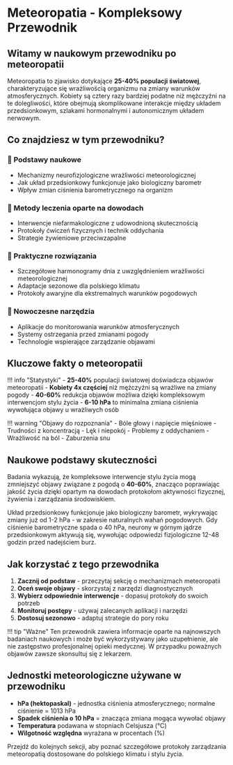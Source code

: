 # Meteoropatia - Kompleksowy Przewodnik

## Witamy w naukowym przewodniku po meteoropatii

Meteoropatia to zjawisko dotykające **25-40% populacji światowej**, charakteryzujące się wrażliwością organizmu na zmiany warunków atmosferycznych. Kobiety są cztery razy bardziej podatne niż mężczyźni na te dolegliwości, które obejmują skomplikowane interakcje między układem przedsionkowym, szlakami hormonalnymi i autonomicznym układem nerwowym.

## Co znajdziesz w tym przewodniku?

### 🧠 Podstawy naukowe
- Mechanizmy neurofizjologiczne wrażliwości meteorologicznej
- Jak układ przedsionkowy funkcjonuje jako biologiczny barometr
- Wpływ zmian ciśnienia barometrycznego na organizm

### 💊 Metody leczenia oparte na dowodach
- Interwencje niefarmakologiczne z udowodnioną skutecznością
- Protokoły ćwiczeń fizycznych i technik oddychania
- Strategie żywieniowe przeciwzapalne

### 📅 Praktyczne rozwiązania
- Szczegółowe harmonogramy dnia z uwzględnieniem wrażliwości meteorologicznej
- Adaptacje sezonowe dla polskiego klimatu
- Protokoły awaryjne dla ekstremalnych warunków pogodowych

### 📱 Nowoczesne narzędzia
- Aplikacje do monitorowania warunków atmosferycznych
- Systemy ostrzegania przed zmianami pogody
- Technologie wspierające zarządzanie objawami

## Kluczowe fakty o meteoropatii

!!! info "Statystyki"
    - **25-40%** populacji światowej doświadcza objawów meteoropatii
    - **Kobiety 4x częściej** niż mężczyźni są wrażliwe na zmiany pogody
    - **40-60%** redukcja objawów możliwa dzięki kompleksowym interwencjom stylu życia
    - **6-10 hPa** to minimalna zmiana ciśnienia wywołująca objawy u wrażliwych osób

!!! warning "Objawy do rozpoznania"
    - Bóle głowy i napięcie mięśniowe
    - Trudności z koncentracją
    - Lęk i niepokój
    - Problemy z oddychaniem
    - Wrażliwość na ból
    - Zaburzenia snu

## Naukowe podstawy skuteczności

Badania wykazują, że kompleksowe interwencje stylu życia mogą zmniejszyć objawy związane z pogodą o **40-60%**, znacząco poprawiając jakość życia dzięki opartym na dowodach protokołom aktywności fizycznej, żywienia i zarządzania środowiskiem.

Układ przedsionkowy funkcjonuje jako biologiczny barometr, wykrywając zmiany już od 1-2 hPa - w zakresie naturalnych wahań pogodowych. Gdy ciśnienie barometryczne spada o 40 hPa, neurony w górnym jądrze przedsionkowym aktywują się, wywołując odpowiedzi fizjologiczne 12-48 godzin przed nadejściem burz.

## Jak korzystać z tego przewodnika

1. **Zacznij od podstaw** - przeczytaj sekcję o mechanizmach meteoropatii
2. **Oceń swoje objawy** - skorzystaj z narzędzi diagnostycznych
3. **Wybierz odpowiednie interwencje** - dopasuj protokoły do swoich potrzeb
4. **Monitoruj postępy** - używaj zalecanych aplikacji i narzędzi
5. **Dostosuj sezonowo** - adaptuj strategie do pory roku

!!! tip "Ważne"
    Ten przewodnik zawiera informacje oparte na najnowszych badaniach naukowych i może być wykorzystywany jako uzupełnienie, ale nie zastępstwo profesjonalnej opieki medycznej. W przypadku poważnych objawów zawsze skonsultuj się z lekarzem.

## Jednostki meteorologiczne używane w przewodniku

- **hPa (hektopaskal)** - jednostka ciśnienia atmosferycznego; normalne ciśnienie = 1013 hPa
- **Spadek ciśnienia o 10 hPa** = znacząca zmiana mogąca wywołać objawy
- **Temperatura** podawana w stopniach Celsjusza (°C)
- **Wilgotność względna** wyrażana w procentach (%)

Przejdź do kolejnych sekcji, aby poznać szczegółowe protokoły zarządzania meteoropatią dostosowane do polskiego klimatu i stylu życia.
